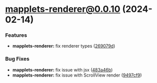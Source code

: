 # mapplets-renderer@0.0.10 (2024-02-14)

### Features

* **mapplets-renderer:** fix renderer types ([269079d](https://github.com/mapplesorg/mapplets/commit/269079de2c1fbd25b2cd1342dd7c48235c6610e2))


### Bug Fixes

* **mapplets-renderer:** fix issue with jsx ([483a46b](https://github.com/mapplesorg/mapplets/commit/483a46bc88b2f9962599e24edf61cb4f44f61357))
* **mapplets-renderer:** fix issue with ScrollView render ([9497cf9](https://github.com/mapplesorg/mapplets/commit/9497cf95537e2805633ef8897b3800a712acc469))

